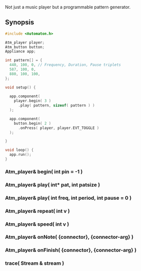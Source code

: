 Not just a music player but a programmable pattern generator.

## Synopsis ##

```c++
#include <Automaton.h>

Atm_player player;
Atm_button button;
Appliance app;

int pattern[] = { 
  440, 100, 0, // Frequency, Duration, Pause triplets
  587, 100, 0,
  880, 100, 100,
};

void setup() {
 
  app.component( 
    player.begin( 3 ) 
      .play( pattern, sizeof( pattern ) )
  );

  app.component(
    button.begin( 2 )
      .onPress( player, player.EVT_TOGGLE )
  );

}

void loop() {
  app.run();
}
```

### Atm_player& begin( int pin = -1 ) ###

### Atm_player& play( int* pat, int patsize ) ###

### Atm_player& play( int freq, int period, int pause = 0 ) ###

### Atm_player& repeat( int v ) ###

### Atm_player& speed( int v ) ###

### Atm_player& onNote( {connector}, {connector-arg} ) ###

### Atm_player& onFinish( {connector}, {connector-arg} ) ###

### trace( Stream & stream ) ###
